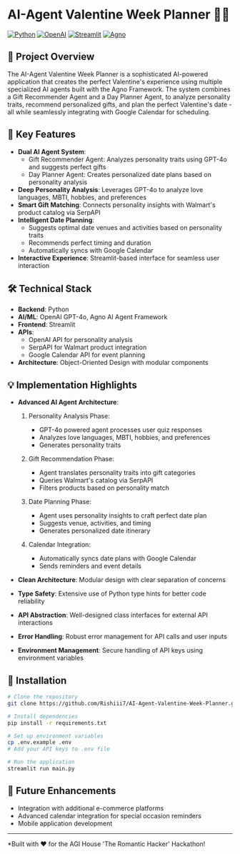 # AI-Agent Valentine Week Planner 🎁💝

[![Python](https://img.shields.io/badge/Python-3.12-blue.svg)](https://www.python.org/)
[![OpenAI](https://img.shields.io/badge/OpenAI-GPT--4-green.svg)](https://openai.com/)
[![Streamlit](https://img.shields.io/badge/Streamlit-1.x-red.svg)](https://streamlit.io/)
[![Agno](https://img.shields.io/badge/Agno-AI%20Agent-purple.svg)](https://agno.ai/)

## 🌟 Project Overview

The AI-Agent Valentine Week Planner is a sophisticated AI-powered application that creates the perfect Valentine's experience using multiple specialized AI agents built with the Agno Framework. The system combines a Gift Recommender Agent and a Day Planner Agent, to analyze personality traits, recommend personalized gifts, and plan the perfect Valentine's date - all while seamlessly integrating with Google Calendar for scheduling.

## 🚀 Key Features

- **Dual AI Agent System**: 
  - Gift Recommender Agent: Analyzes personality traits using GPT-4o and suggests perfect gifts
  - Day Planner Agent: Creates personalized date plans based on personality analysis
- **Deep Personality Analysis**: Leverages GPT-4o to analyze love languages, MBTI, hobbies, and preferences
- **Smart Gift Matching**: Connects personality insights with Walmart's product catalog via SerpAPI
- **Intelligent Date Planning**: 
  - Suggests optimal date venues and activities based on personality traits
  - Recommends perfect timing and duration
  - Automatically syncs with Google Calendar
- **Interactive Experience**: Streamlit-based interface for seamless user interaction

## 🛠️ Technical Stack

- **Backend**: Python
- **AI/ML**: OpenAI GPT-4o, Agno AI Agent Framework
- **Frontend**: Streamlit
- **APIs**: 
  - OpenAI API for personality analysis
  - SerpAPI for Walmart product integration
  - Google Calendar API for event planning
- **Architecture**: Object-Oriented Design with modular components

## 💡 Implementation Highlights

- **Advanced AI Agent Architecture**:
  1. Personality Analysis Phase:
     - GPT-4o powered agent processes user quiz responses
     - Analyzes love languages, MBTI, hobbies, and preferences
     - Generates personality traits
  
  2. Gift Recommendation Phase:
     - Agent translates personality traits into gift categories
     - Queries Walmart's catalog via SerpAPI
     - Filters products based on personality match
  
  3. Date Planning Phase:
     - Agent uses personality insights to craft perfect date plan
     - Suggests venue, activities, and timing
     - Generates personalized date itinerary
  
  4. Calendar Integration:
     - Automatically syncs date plans with Google Calendar
     - Sends reminders and event details

- **Clean Architecture**: Modular design with clear separation of concerns
- **Type Safety**: Extensive use of Python type hints for better code reliability
- **API Abstraction**: Well-designed class interfaces for external API interactions
- **Error Handling**: Robust error management for API calls and user inputs
- **Environment Management**: Secure handling of API keys using environment variables

## 🔧 Installation

```bash
# Clone the repository
git clone https://github.com/Rishiii7/AI-Agent-Valentine-Week-Planner.git

# Install dependencies
pip install -r requirements.txt

# Set up environment variables
cp .env.example .env
# Add your API keys to .env file

# Run the application
streamlit run main.py
```

## 🎯 Future Enhancements

- Integration with additional e-commerce platforms
- Advanced calendar integration for special occasion reminders
- Mobile application development

---

*Built with ❤️ for the AGI House 'The Romantic Hacker' Hackathon!